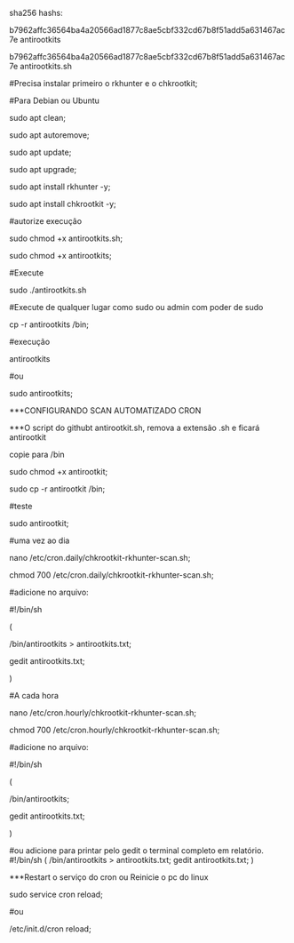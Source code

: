 sha256 hashs:

  

b7962affc36564ba4a20566ad1877c8ae5cbf332cd67b8f51add5a631467ac7e  antirootkits

  

b7962affc36564ba4a20566ad1877c8ae5cbf332cd67b8f51add5a631467ac7e  antirootkits.sh

  



#Precisa instalar primeiro o rkhunter e o chkrootkit;



#Para Debian ou Ubuntu

sudo apt clean;

sudo apt autoremove;

sudo apt update;

sudo apt upgrade;

sudo apt install rkhunter -y;

sudo apt install chkrootkit -y;



#autorize execução

sudo chmod +x antirootkits.sh;

sudo chmod +x antirootkits;



#Execute

sudo ./antirootkits.sh

#Execute de qualquer lugar como sudo ou admin com poder de sudo

cp -r antirootkits /bin;



#execução

antirootkits

#ou

sudo antirootkits;





***CONFIGURANDO SCAN AUTOMATIZADO CRON

***O script do githubt antirootkit.sh, remova a extensão .sh e ficará antirootkit

copie para /bin

sudo chmod +x antirootkit;

sudo cp -r antirootkit /bin;

#teste

sudo antirootkit;







#uma vez ao dia

nano /etc/cron.daily/chkrootkit-rkhunter-scan.sh;

chmod 700 /etc/cron.daily/chkrootkit-rkhunter-scan.sh;






#adicione no arquivo:

#!/bin/sh

(

/bin/antirootkits > antirootkits.txt;

gedit antirootkits.txt;

) 







#A cada hora

nano /etc/cron.hourly/chkrootkit-rkhunter-scan.sh;

chmod 700 /etc/cron.hourly/chkrootkit-rkhunter-scan.sh;

#adicione no arquivo:

#!/bin/sh

(

/bin/antirootkits;

gedit antirootkits.txt;

) 


#ou adicione para printar pelo gedit o terminal completo em relatório.
#!/bin/sh
(
/bin/antirootkits > antirootkits.txt;
gedit antirootkits.txt;
) 






***Restart o serviço do cron ou Reinicie o pc do linux

sudo service cron reload;

#ou

/etc/init.d/cron reload;



